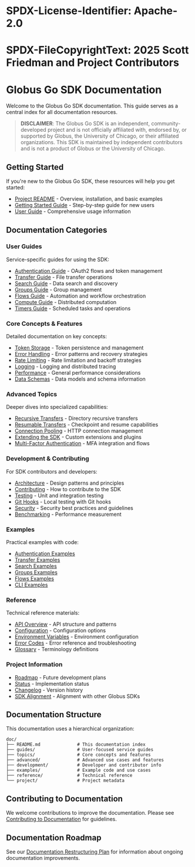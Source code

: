 # SPDX-License-Identifier: Apache-2.0
# SPDX-FileCopyrightText: 2025 Scott Friedman and Project Contributors

# Globus Go SDK Documentation

Welcome to the Globus Go SDK documentation. This guide serves as a central index for all documentation resources.

> **DISCLAIMER**: The Globus Go SDK is an independent, community-developed project and is not officially affiliated with, endorsed by, or supported by Globus, the University of Chicago, or their affiliated organizations. This SDK is maintained by independent contributors and is not a product of Globus or the University of Chicago.

## Getting Started

If you're new to the Globus Go SDK, these resources will help you get started:

- [Project README](../README.md) - Overview, installation, and basic examples
- [Getting Started Guide](guides/getting-started.md) - Step-by-step guide for new users
- [User Guide](guides/user-guide.md) - Comprehensive usage information

## Documentation Categories

### User Guides

Service-specific guides for using the SDK:

- [Authentication Guide](guides/authentication.md) - OAuth2 flows and token management
- [Transfer Guide](guides/transfer.md) - File transfer operations
- [Search Guide](guides/search.md) - Data search and discovery
- [Groups Guide](guides/groups.md) - Group management
- [Flows Guide](guides/flows.md) - Automation and workflow orchestration
- [Compute Guide](guides/compute.md) - Distributed computation
- [Timers Guide](guides/timers.md) - Scheduled tasks and operations

### Core Concepts & Features

Detailed documentation on key concepts:

- [Token Storage](topics/token-storage.md) - Token persistence and management
- [Error Handling](topics/error-handling.md) - Error patterns and recovery strategies
- [Rate Limiting](topics/rate-limiting.md) - Rate limitation and backoff strategies
- [Logging](topics/logging.md) - Logging and distributed tracing
- [Performance](topics/performance.md) - General performance considerations
- [Data Schemas](topics/data-schemas.md) - Data models and schema information

### Advanced Topics

Deeper dives into specialized capabilities:

- [Recursive Transfers](advanced/recursive-transfers.md) - Directory recursive transfers
- [Resumable Transfers](advanced/resumable-transfers.md) - Checkpoint and resume capabilities
- [Connection Pooling](advanced/connection-pooling.md) - HTTP connection management
- [Extending the SDK](advanced/extending.md) - Custom extensions and plugins
- [Multi-Factor Authentication](advanced/mfa.md) - MFA integration and flows

### Development & Contributing

For SDK contributors and developers:

- [Architecture](development/architecture.md) - Design patterns and principles
- [Contributing](development/contributing.md) - How to contribute to the SDK
- [Testing](development/testing.md) - Unit and integration testing
- [Git Hooks](development/git-hooks.md) - Local testing with Git hooks
- [Security](development/security.md) - Security best practices and guidelines
- [Benchmarking](development/benchmarking.md) - Performance measurement

### Examples

Practical examples with code:

- [Authentication Examples](examples/authentication.md)
- [Transfer Examples](examples/transfer.md)
- [Search Examples](examples/search.md)
- [Groups Examples](examples/groups.md)
- [Flows Examples](examples/flows.md)
- [CLI Examples](examples/cli.md)

### Reference

Technical reference materials:

- [API Overview](reference/api-overview.md) - API structure and patterns
- [Configuration](reference/configuration.md) - Configuration options
- [Environment Variables](reference/environment.md) - Environment configuration
- [Error Codes](reference/error-codes.md) - Error reference and troubleshooting
- [Glossary](reference/glossary.md) - Terminology definitions

### Project Information

- [Roadmap](project/roadmap.md) - Future development plans
- [Status](project/status.md) - Implementation status
- [Changelog](project/changelog.md) - Version history
- [SDK Alignment](project/alignment.md) - Alignment with other Globus SDKs

## Documentation Structure

This documentation uses a hierarchical organization:

```
doc/
├── README.md              # This documentation index
├── guides/                # User-focused service guides
├── topics/                # Core concepts and features
├── advanced/              # Advanced use cases and features
├── development/           # Developer and contributor info
├── examples/              # Example code and use cases
├── reference/             # Technical reference
└── project/               # Project metadata
```

## Contributing to Documentation

We welcome contributions to improve the documentation. Please see [Contributing to Documentation](development/contributing.md#documentation) for guidelines.

## Documentation Roadmap

See our [Documentation Restructuring Plan](DOC_RESTRUCTURING_PLAN.md) for information about ongoing documentation improvements.